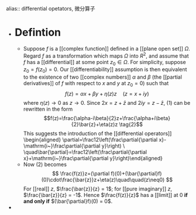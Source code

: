 alias:: differential opetators, 微分算子

- # Defintion
	- Suppose $f$ is a [[complex function]] defined in a [[plane open set]] $\Omega$. Regard $f$ as a transformation which maps $\Omega$ into $R^2$, and assume that $f$ has a [[differential]] at some point $z_0\in \Omega$.
	  For simplicity, suppose $z_0 = f(z_0) = 0$. Our [[differentiability]] assumption is then equivalent to the existence of two [[complex numbers]] $\alpha$ and $\beta$ (the [[partial derivatives]] of $f$ with respect to $x$ and $y$ at $z_0=0$) such that
	  $$f(z)=\alpha x+\beta y+\eta(z)z\quad (z=x+iy) \tag{1}$$
	  where $\eta(z)→0$ as $z→0$.
	  Since $2x=z+\bar{z}$ and $2iy = z -\bar{z}$, $(1)$ can be rewritten in the form
	  $$f(z)=\frac{\alpha-i\beta}{2}z+\frac{\alpha+i\beta}{2}\bar{z}+\eta(z)z \tag{2}$$
	  This suggests the introduction of the [[differential operators]]
	  \begin{aligned} \partial=\frac12\left(\frac\partial{\partial x}-\mathrm{i~}\frac\partial{\partial y}\right) \\ \quad\bar{\partial}=\frac12\left(\frac\partial{\partial x}+\mathrm{i~}\frac\partial{\partial y}\right)\end{aligned}
	- Now $(2)$ becomes
	  $$
	  \frac{f(z)}z=(\partial f)(0)+(\bar{\partial}f)(0)\cdot\frac{\bar{z}}z+\eta(z)\quad\quad(z\neq0)
	  $$
	  For [[real]] $z$, $\frac{\bar{z}}{z} = 1$; for [[pure imaginary]] $z$, $\frac{\bar{z}}{z} = -1$. Hence $\frac{f(z)}{z}$ has a [[limit]] 
	  at $0$ **if and only if** $(\bar{\partial}f)(0) = 0$.
-